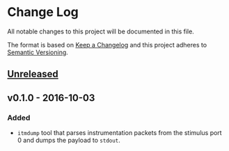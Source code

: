 # Change Log

All notable changes to this project will be documented in this file.

The format is based on [Keep a Changelog](http://keepachangelog.com/)
and this project adheres to [Semantic Versioning](http://semver.org/).

## [Unreleased]

## v0.1.0 - 2016-10-03

### Added

- `itmdump` tool that parses instrumentation packets from the stimulus port 0 and dumps the payload
  to `stdout`. 

[Unreleased]: https://github.com/japaric/itm/compare/v0.1.0...HEAD
